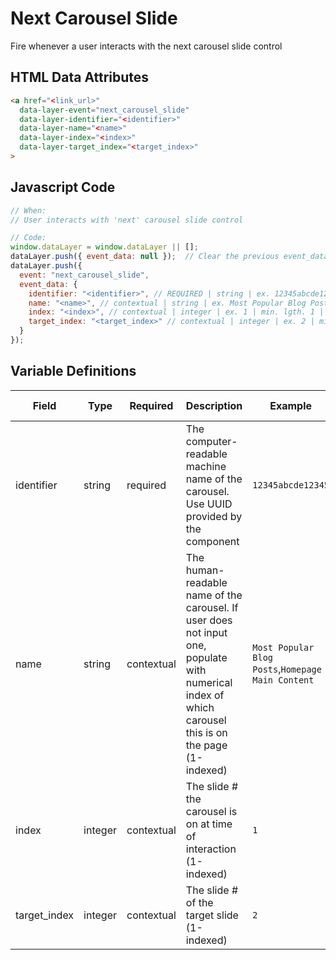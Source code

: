 # Next Carousel Slide

Fire whenever a user interacts with the next carousel slide control

## HTML Data Attributes

```html
<a href="<link_url>"
  data-layer-event="next_carousel_slide"
  data-layer-identifier="<identifier>"
  data-layer-name="<name>"
  data-layer-index="<index>"
  data-layer-target_index="<target_index>"
>
```

## Javascript Code

```js
// When:
// User interacts with 'next' carousel slide control

// Code:
window.dataLayer = window.dataLayer || [];
dataLayer.push({ event_data: null });  // Clear the previous event_data object.
dataLayer.push({
  event: "next_carousel_slide",
  event_data: {
    identifier: "<identifier>", // REQUIRED | string | ex. 12345abcde12345
    name: "<name>", // contextual | string | ex. Most Popular Blog Posts, 2	
    index: "<index>", // contextual | integer | ex. 1 | min. lgth. 1 | min. 1
    target_index: "<target_index>" // contextual | integer | ex. 2 | min. lgth. 1 | min. 1 
  }
});
```

## Variable Definitions

|Field|Type|Required|Description|Example|Minimum Length|Maximum Length|Minimum|
| --- | --- | --- | --- | --- | --- | --- | --- |
|identifier|string|required|The computer-readable machine name of the carousel. Use UUID provided by the component|`12345abcde12345`||`100`||
|name|string|contextual|The human-readable name of the carousel. If user does not input one, populate with numerical index of which carousel this is on the page (1-indexed)|`Most Popular Blog Posts`,`Homepage Main Content`||`100`||
|index|integer|contextual|The slide # the carousel is on at time of interaction (1-indexed)|`1`|`1`|`100`|`1`|
|target_index|integer|contextual|The slide # of the target slide (1-indexed)|`2`|`1`|`100`|`1`|
